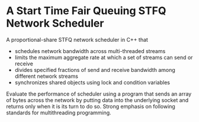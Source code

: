 # A Start Time Fair Queuing STFQ Network Scheduler

A proportional-share STFQ network scheduler in C++ that

- schedules network bandwidth across multi-threaded streams
- limits the maximum aggregate rate at which a set of streams can send or receive
- divides specified fractions of send and receive bandwidth among different network streams
- synchronizes shared objects using lock and condition variables

Evaluate the performance of scheduler using a program that sends an array of bytes across the network by putting data into the underlying socket and returns only when it is its turn to do so. Strong emphasis on following standards for multithreading programming.
